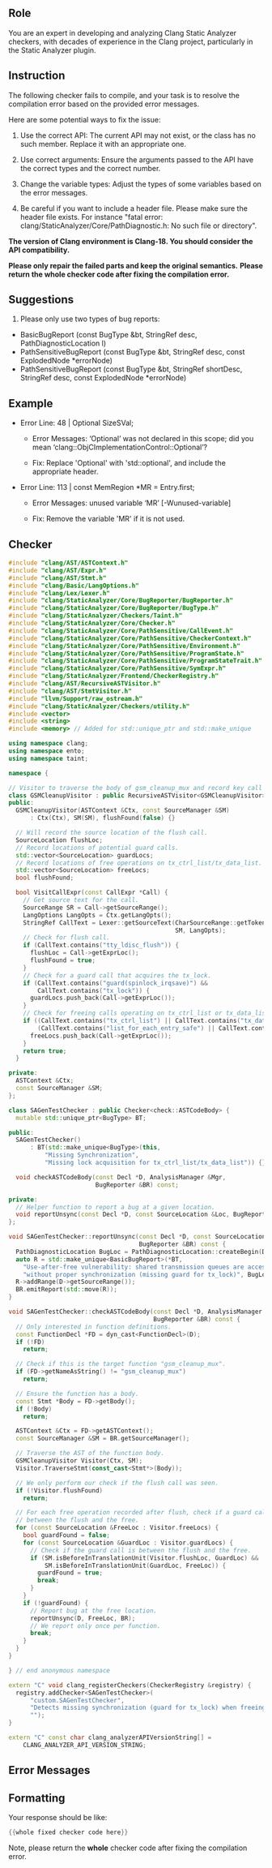 ## Role

You are an expert in developing and analyzing Clang Static Analyzer checkers, with decades of experience in the Clang project, particularly in the Static Analyzer plugin.

## Instruction

The following checker fails to compile, and your task is to resolve the compilation error based on the provided error messages.

Here are some potential ways to fix the issue:

1. Use the correct API: The current API may not exist, or the class has no such member. Replace it with an appropriate one.

2. Use correct arguments: Ensure the arguments passed to the API have the correct types and the correct number.

3. Change the variable types: Adjust the types of some variables based on the error messages.

4. Be careful if you want to include a header file. Please make sure the header file exists. For instance "fatal error: clang/StaticAnalyzer/Core/PathDiagnostic.h: No such file or directory".

**The version of Clang environment is Clang-18. You should consider the API compatibility.**

**Please only repair the failed parts and keep the original semantics.**
**Please return the whole checker code after fixing the compilation error.**

## Suggestions

1. Please only use two types of bug reports:
  - BasicBugReport (const BugType &bt, StringRef desc, PathDiagnosticLocation l)
  - PathSensitiveBugReport (const BugType &bt, StringRef desc, const ExplodedNode *errorNode)
  - PathSensitiveBugReport (const BugType &bt, StringRef shortDesc, StringRef desc, const ExplodedNode *errorNode)

## Example

- Error Line: 48 |   Optional<DefinedOrUnknownSVal> SizeSVal; 

  - Error Messages: ‘Optional’ was not declared in this scope; did you mean ‘clang::ObjCImplementationControl::Optional’? 

  - Fix: Replace 'Optional<DefinedOrUnknownSVal>' with 'std::optional<DefinedOrUnknownSVal>', and include the appropriate header. 

- Error Line: 113 |     const MemRegion *MR = Entry.first;

    - Error Messages: unused variable ‘MR’ [-Wunused-variable]

    - Fix: Remove the variable 'MR' if it is not used.

## Checker

```cpp
#include "clang/AST/ASTContext.h"
#include "clang/AST/Expr.h"
#include "clang/AST/Stmt.h"
#include "clang/Basic/LangOptions.h"
#include "clang/Lex/Lexer.h"
#include "clang/StaticAnalyzer/Core/BugReporter/BugReporter.h"
#include "clang/StaticAnalyzer/Core/BugReporter/BugType.h"
#include "clang/StaticAnalyzer/Checkers/Taint.h"
#include "clang/StaticAnalyzer/Core/Checker.h"
#include "clang/StaticAnalyzer/Core/PathSensitive/CallEvent.h"
#include "clang/StaticAnalyzer/Core/PathSensitive/CheckerContext.h"
#include "clang/StaticAnalyzer/Core/PathSensitive/Environment.h"
#include "clang/StaticAnalyzer/Core/PathSensitive/ProgramState.h"
#include "clang/StaticAnalyzer/Core/PathSensitive/ProgramStateTrait.h"
#include "clang/StaticAnalyzer/Core/PathSensitive/SymExpr.h"
#include "clang/StaticAnalyzer/Frontend/CheckerRegistry.h"
#include "clang/AST/RecursiveASTVisitor.h"
#include "clang/AST/StmtVisitor.h"
#include "llvm/Support/raw_ostream.h"
#include "clang/StaticAnalyzer/Checkers/utility.h"
#include <vector>
#include <string>
#include <memory> // Added for std::unique_ptr and std::make_unique

using namespace clang;
using namespace ento;
using namespace taint;

namespace {

// Visitor to traverse the body of gsm_cleanup_mux and record key call locations.
class GSMCleanupVisitor : public RecursiveASTVisitor<GSMCleanupVisitor> {
public:
  GSMCleanupVisitor(ASTContext &Ctx, const SourceManager &SM)
      : Ctx(Ctx), SM(SM), flushFound(false) {}

  // Will record the source location of the flush call.
  SourceLocation flushLoc;
  // Record locations of potential guard calls.
  std::vector<SourceLocation> guardLocs;
  // Record locations of free operations on tx_ctrl_list/tx_data_list.
  std::vector<SourceLocation> freeLocs;
  bool flushFound;

  bool VisitCallExpr(const CallExpr *Call) {
    // Get source text for the call.
    SourceRange SR = Call->getSourceRange();
    LangOptions LangOpts = Ctx.getLangOpts();
    StringRef CallText = Lexer::getSourceText(CharSourceRange::getTokenRange(SR),
                                              SM, LangOpts);
    // Check for flush call.
    if (CallText.contains("tty_ldisc_flush")) {
      flushLoc = Call->getExprLoc();
      flushFound = true;
    }
    // Check for a guard call that acquires the tx_lock.
    if (CallText.contains("guard(spinlock_irqsave)") &&
        CallText.contains("tx_lock")) {
      guardLocs.push_back(Call->getExprLoc());
    }
    // Check for freeing calls operating on tx_ctrl_list or tx_data_list.
    if ((CallText.contains("tx_ctrl_list") || CallText.contains("tx_data_list")) &&
        (CallText.contains("list_for_each_entry_safe") || CallText.contains("kfree"))) {
      freeLocs.push_back(Call->getExprLoc());
    }
    return true;
  }

private:
  ASTContext &Ctx;
  const SourceManager &SM;
};

class SAGenTestChecker : public Checker<check::ASTCodeBody> {
  mutable std::unique_ptr<BugType> BT;

public:
  SAGenTestChecker()
      : BT(std::make_unique<BugType>(this,
          "Missing Synchronization",
          "Missing lock acquisition for tx_ctrl_list/tx_data_list")) {}

  void checkASTCodeBody(const Decl *D, AnalysisManager &Mgr,
                        BugReporter &BR) const;

private:
  // Helper function to report a bug at a given location.
  void reportUnsync(const Decl *D, const SourceLocation &Loc, BugReporter &BR) const;
};

void SAGenTestChecker::reportUnsync(const Decl *D, const SourceLocation &Loc,
                                    BugReporter &BR) const {
  PathDiagnosticLocation BugLoc = PathDiagnosticLocation::createBegin(D, BR.getSourceManager());
  auto R = std::make_unique<BasicBugReport>(*BT,
    "Use‐after‐free vulnerability: shared transmission queues are accessed "
    "without proper synchronization (missing guard for tx_lock)", BugLoc);
  R->addRange(D->getSourceRange());
  BR.emitReport(std::move(R));
}

void SAGenTestChecker::checkASTCodeBody(const Decl *D, AnalysisManager &Mgr,
                                        BugReporter &BR) const {
  // Only interested in function definitions.
  const FunctionDecl *FD = dyn_cast<FunctionDecl>(D);
  if (!FD)
    return;

  // Check if this is the target function "gsm_cleanup_mux".
  if (FD->getNameAsString() != "gsm_cleanup_mux")
    return;

  // Ensure the function has a body.
  const Stmt *Body = FD->getBody();
  if (!Body)
    return;

  ASTContext &Ctx = FD->getASTContext();
  const SourceManager &SM = BR.getSourceManager();

  // Traverse the AST of the function body.
  GSMCleanupVisitor Visitor(Ctx, SM);
  Visitor.TraverseStmt(const_cast<Stmt*>(Body));

  // We only perform our check if the flush call was seen.
  if (!Visitor.flushFound)
    return;

  // For each free operation recorded after flush, check if a guard call occurs
  // between the flush and the free.
  for (const SourceLocation &FreeLoc : Visitor.freeLocs) {
    bool guardFound = false;
    for (const SourceLocation &GuardLoc : Visitor.guardLocs) {
      // Check if the guard call is between the flush and the free.
      if (SM.isBeforeInTranslationUnit(Visitor.flushLoc, GuardLoc) &&
          SM.isBeforeInTranslationUnit(GuardLoc, FreeLoc)) {
        guardFound = true;
        break;
      }
    }
    if (!guardFound) {
      // Report bug at the free location.
      reportUnsync(D, FreeLoc, BR);
      // We report only once per function.
      break;
    }
  }
}

} // end anonymous namespace

extern "C" void clang_registerCheckers(CheckerRegistry &registry) {
  registry.addChecker<SAGenTestChecker>(
      "custom.SAGenTestChecker",
      "Detects missing synchronization (guard for tx_lock) when freeing tx_ctrl_list/tx_data_list",
      "");
}

extern "C" const char clang_analyzerAPIVersionString[] =
    CLANG_ANALYZER_API_VERSION_STRING;

```

## Error Messages 



## Formatting 

Your response should be like: 

```cpp
{{whole fixed checker code here}}
```

Note, please return the **whole** checker code after fixing the compilation error.